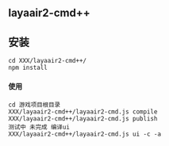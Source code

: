 ## layaair2-cmd++


## 安装
```
cd XXX/layaair2-cmd++/
npm install
```


#### 使用
```
cd 游戏项目根目录
XXX/layaair2-cmd++/layaair2-cmd.js compile
XXX/layaair2-cmd++/layaair2-cmd.js publish 
测试中 未完成 编译ui
XXX/layaair2-cmd++/layaair2-cmd.js ui -c -a
```





